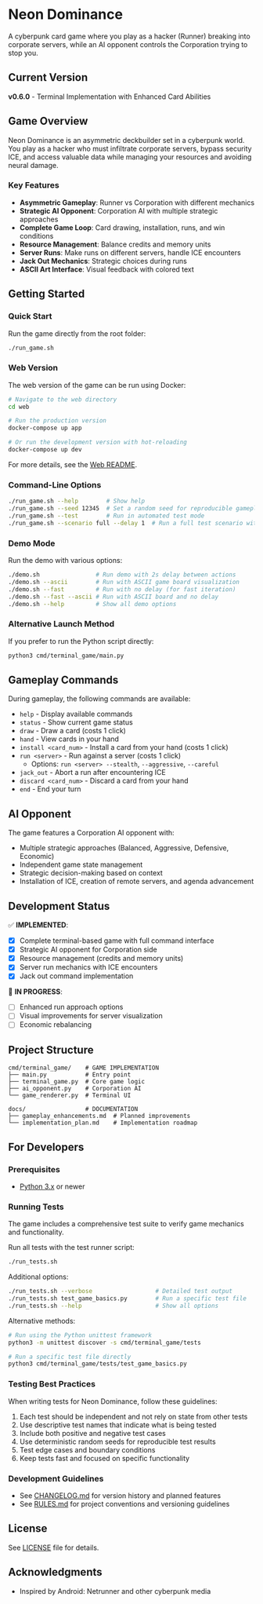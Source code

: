 # Neon Dominance

A cyberpunk card game where you play as a hacker (Runner) breaking into corporate servers, while an AI opponent controls the Corporation trying to stop you.

## Current Version

**v0.6.0** - Terminal Implementation with Enhanced Card Abilities

## Game Overview

Neon Dominance is an asymmetric deckbuilder set in a cyberpunk world. You play as a hacker who must infiltrate corporate servers, bypass security ICE, and access valuable data while managing your resources and avoiding neural damage.

### Key Features

- **Asymmetric Gameplay**: Runner vs Corporation with different mechanics
- **Strategic AI Opponent**: Corporation AI with multiple strategic approaches
- **Complete Game Loop**: Card drawing, installation, runs, and win conditions
- **Resource Management**: Balance credits and memory units
- **Server Runs**: Make runs on different servers, handle ICE encounters
- **Jack Out Mechanics**: Strategic choices during runs
- **ASCII Art Interface**: Visual feedback with colored text

## Getting Started

### Quick Start

Run the game directly from the root folder:

```bash
./run_game.sh
```

### Web Version

The web version of the game can be run using Docker:

```bash
# Navigate to the web directory
cd web

# Run the production version
docker-compose up app

# Or run the development version with hot-reloading
docker-compose up dev
```

For more details, see the [Web README](web/README.md).

### Command-Line Options

```bash
./run_game.sh --help        # Show help
./run_game.sh --seed 12345  # Set a random seed for reproducible gameplay
./run_game.sh --test        # Run in automated test mode
./run_game.sh --scenario full --delay 1  # Run a full test scenario with 1s delay
```

### Demo Mode

Run the demo with various options:

```bash
./demo.sh                # Run demo with 2s delay between actions
./demo.sh --ascii        # Run with ASCII game board visualization
./demo.sh --fast         # Run with no delay (for fast iteration)
./demo.sh --fast --ascii # Run with ASCII board and no delay
./demo.sh --help         # Show all demo options
```

### Alternative Launch Method

If you prefer to run the Python script directly:

```bash
python3 cmd/terminal_game/main.py
```

## Gameplay Commands

During gameplay, the following commands are available:

- `help` - Display available commands
- `status` - Show current game status
- `draw` - Draw a card (costs 1 click)
- `hand` - View cards in your hand
- `install <card_num>` - Install a card from your hand (costs 1 click)
- `run <server>` - Run against a server (costs 1 click)
  - Options: `run <server> --stealth`, `--aggressive`, `--careful`
- `jack_out` - Abort a run after encountering ICE
- `discard <card_num>` - Discard a card from your hand
- `end` - End your turn

## AI Opponent

The game features a Corporation AI opponent with:

- Multiple strategic approaches (Balanced, Aggressive, Defensive, Economic)
- Independent game state management
- Strategic decision-making based on context
- Installation of ICE, creation of remote servers, and agenda advancement

## Development Status

✅ **IMPLEMENTED**:
- [x] Complete terminal-based game with full command interface
- [x] Strategic AI opponent for Corporation side
- [x] Resource management (credits and memory units)
- [x] Server run mechanics with ICE encounters
- [x] Jack out command implementation

🔄 **IN PROGRESS**:
- [ ] Enhanced run approach options
- [ ] Visual improvements for server visualization
- [ ] Economic rebalancing

## Project Structure

```
cmd/terminal_game/    # GAME IMPLEMENTATION
├── main.py           # Entry point
├── terminal_game.py  # Core game logic
├── ai_opponent.py    # Corporation AI
└── game_renderer.py  # Terminal UI

docs/                 # DOCUMENTATION
├── gameplay_enhancements.md  # Planned improvements
└── implementation_plan.md    # Implementation roadmap
```

## For Developers

### Prerequisites

- [Python 3.x](https://www.python.org/downloads/) or newer

### Running Tests

The game includes a comprehensive test suite to verify game mechanics and functionality.

Run all tests with the test runner script:

```bash
./run_tests.sh
```

Additional options:
```bash
./run_tests.sh --verbose                  # Detailed test output
./run_tests.sh test_game_basics.py        # Run a specific test file
./run_tests.sh --help                     # Show all options
```

Alternative methods:
```bash
# Run using the Python unittest framework
python3 -m unittest discover -s cmd/terminal_game/tests

# Run a specific test file directly
python3 cmd/terminal_game/tests/test_game_basics.py
```

### Testing Best Practices

When writing tests for Neon Dominance, follow these guidelines:

1. Each test should be independent and not rely on state from other tests
2. Use descriptive test names that indicate what is being tested
3. Include both positive and negative test cases
4. Use deterministic random seeds for reproducible test results
5. Test edge cases and boundary conditions
6. Keep tests fast and focused on specific functionality

### Development Guidelines

- See [CHANGELOG.md](CHANGELOG.md) for version history and planned features
- See [RULES.md](RULES.md) for project conventions and versioning guidelines

## License

See [LICENSE](LICENSE) file for details.

## Acknowledgments

- Inspired by Android: Netrunner and other cyberpunk media
